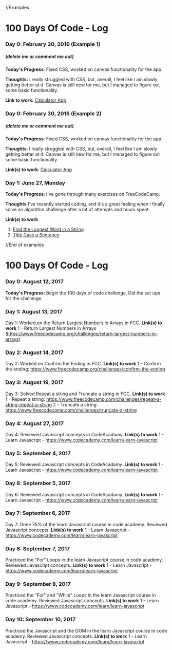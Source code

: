 //Examples


# 100 Days Of Code - Log

### Day 0: February 30, 2016 (Example 1)
##### (delete me or comment me out)

**Today's Progress**: Fixed CSS, worked on canvas functionality for the app.

**Thoughts:** I really struggled with CSS, but, overall, I feel like I am slowly getting better at it. Canvas is still new for me, but I managed to figure out some basic functionality.

**Link to work:** [Calculator App](http://www.example.com)

### Day 0: February 30, 2016 (Example 2)
##### (delete me or comment me out)

**Today's Progress**: Fixed CSS, worked on canvas functionality for the app.

**Thoughts**: I really struggled with CSS, but, overall, I feel like I am slowly getting better at it. Canvas is still new for me, but I managed to figure out some basic functionality.

**Link(s) to work**: [Calculator App](http://www.example.com)


### Day 1: June 27, Monday

**Today's Progress**: I've gone through many exercises on FreeCodeCamp.

**Thoughts** I've recently started coding, and it's a great feeling when I finally solve an algorithm challenge after a lot of attempts and hours spent.

**Link(s) to work**
1. [Find the Longest Word in a String](https://www.freecodecamp.com/challenges/find-the-longest-word-in-a-string)
2. [Title Case a Sentence](https://www.freecodecamp.com/challenges/title-case-a-sentence)


//End of examples




# 100 Days Of Code - Log

### Day 0: August 12, 2017 


**Today's Progress**: Begin the 100 days of code challenge. Did the set ups for the challenge.

### Day 1: August 13, 2017 
Day 1: Worked on the Return Largest Numbers in Arrays in FCC. 
**Link(s) to work**
1 - Return Largest Numbers in Arrays (https://www.freecodecamp.org/challenges/return-largest-numbers-in-arrays)


### Day 2: August 14, 2017 
Day 2: Worked on Confirm the Ending in FCC.
**Link(s) to work**
1 - Confirm the ending: https://www.freecodecamp.org/challenges/confirm-the-ending

### Day 3: August 19, 2017 
Day 3: Solved Repeat a string and Truncate a string in FCC.
**Link(s) to work**
1 - Repeat a string: https://www.freecodecamp.com/challenges/repeat-a-string-repeat-a-string
2 - Truncate a string: https://www.freecodecamp.com/challenges/truncate-a-string

### Day 4: August 27, 2017

Day 4: Reviewed Javascript concepts in CodeAcadamy.
**Link(s) to work**
1 - Learn Javascript - https://www.codecademy.com/learn/learn-javascript


### Day 5: September 4, 2017
Day 5: Reviewed Javascript concepts in CodeAcadamy.
**Link(s) to work**
1 - Learn Javascript - https://www.codecademy.com/learn/learn-javascript


### Day 6: September 5, 2017
Day 6: Reviewed Javascript concepts in CodeAcadamy.
**Link(s) to work**
1 - Learn Javascript - https://www.codecademy.com/learn/learn-javascript



### Day 7: September 6, 2017
Day 7: Done 75% of the learn Javascript course in code academy. Reviewed Javascript concepts.
**Link(s) to work**
1 - Learn Javascript - https://www.codecademy.com/learn/learn-javascript


### Day 8: September 7, 2017
Practiced the "For" Loops in the learn Javascript course in code academy. Reviewed Javascript concepts.
**Link(s) to work**
1 - Learn Javascript - https://www.codecademy.com/learn/learn-javascript

### Day 9: September 8, 2017
Practiced the "For" and "While" Loops in the learn Javascript course in code academy. Reviewed Javascript concepts.
**Link(s) to work**
1 - Learn Javascript - https://www.codecademy.com/learn/learn-javascript

### Day 10: September 10, 2017
Practiced the Javascript and the DOM in the learn Javascript course in code academy. Reviewed Javascript concepts.
**Link(s) to work**
1 - Learn Javascript - https://www.codecademy.com/learn/learn-javascript
